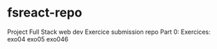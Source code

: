 # fsreact-repo
Project Full Stack web dev
Exercice submission repo
Part 0:
Exercices:
exo04
exo05
exo046
